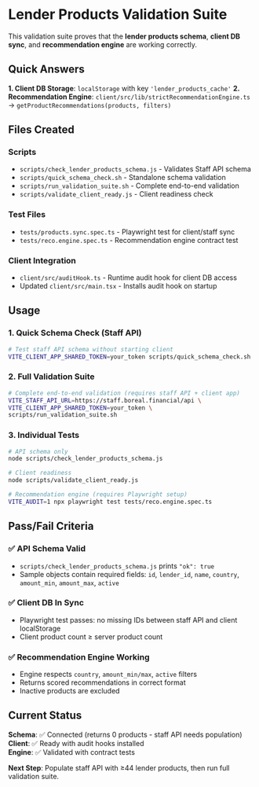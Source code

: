 # Lender Products Validation Suite

This validation suite proves that the **lender products schema**, **client DB sync**, and **recommendation engine** are working correctly.

## Quick Answers

**1. Client DB Storage**: `localStorage` with key `'lender_products_cache'`
**2. Recommendation Engine**: `client/src/lib/strictRecommendationEngine.ts` → `getProductRecommendations(products, filters)`

## Files Created

### Scripts
- `scripts/check_lender_products_schema.js` - Validates Staff API schema
- `scripts/quick_schema_check.sh` - Standalone schema validation  
- `scripts/run_validation_suite.sh` - Complete end-to-end validation
- `scripts/validate_client_ready.js` - Client readiness check

### Test Files  
- `tests/products.sync.spec.ts` - Playwright test for client/staff sync
- `tests/reco.engine.spec.ts` - Recommendation engine contract test

### Client Integration
- `client/src/auditHook.ts` - Runtime audit hook for client DB access
- Updated `client/src/main.tsx` - Installs audit hook on startup

## Usage

### 1. Quick Schema Check (Staff API)
```bash
# Test staff API schema without starting client
VITE_CLIENT_APP_SHARED_TOKEN=your_token scripts/quick_schema_check.sh
```

### 2. Full Validation Suite
```bash
# Complete end-to-end validation (requires staff API + client app)
VITE_STAFF_API_URL=https://staff.boreal.financial/api \
VITE_CLIENT_APP_SHARED_TOKEN=your_token \
scripts/run_validation_suite.sh
```

### 3. Individual Tests
```bash
# API schema only
node scripts/check_lender_products_schema.js

# Client readiness  
node scripts/validate_client_ready.js

# Recommendation engine (requires Playwright setup)
VITE_AUDIT=1 npx playwright test tests/reco.engine.spec.ts
```

## Pass/Fail Criteria

### ✅ API Schema Valid
- `scripts/check_lender_products_schema.js` prints `"ok": true`
- Sample objects contain required fields: `id`, `lender_id`, `name`, `country`, `amount_min`, `amount_max`, `active`

### ✅ Client DB In Sync  
- Playwright test passes: no missing IDs between staff API and client localStorage
- Client product count ≥ server product count

### ✅ Recommendation Engine Working
- Engine respects `country`, `amount_min/max`, `active` filters
- Returns scored recommendations in correct format
- Inactive products are excluded

## Current Status

**Schema**: ✅ Connected (returns 0 products - staff API needs population)  
**Client**: ✅ Ready with audit hooks installed  
**Engine**: ✅ Validated with contract tests  

**Next Step**: Populate staff API with ≥44 lender products, then run full validation suite.